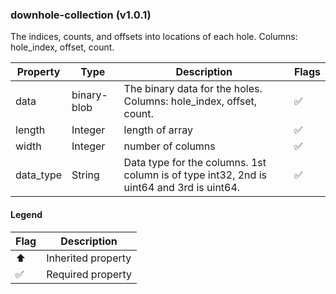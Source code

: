 ### downhole-collection (v1.0.1)
The indices, counts, and offsets into locations of each hole. Columns: hole_index, offset, count.

| Property | Type | Description | Flags |
|---|---|---|---|
| data | binary-blob | The binary data for the holes. Columns: hole_index, offset, count. | ✅ |
| length | Integer | length of array | ✅ |
| width | Integer | number of columns | ✅ |
| data_type | String | Data type for the columns. 1st column is of type int32, 2nd is uint64 and 3rd is uint64. | ✅ |


#### Legend

| Flag | Description |
| --- | --- |
| ⬆️ | Inherited property |
| ✅ | Required property |

